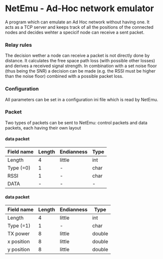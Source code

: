 # NetEmu - Ad-Hoc network emulator
A program which can emulate an Ad Hoc network without having one. It acts as a TCP server and keeps track of all the positions of the connected nodes and decides wehter a specicif node can receive a sent packet.

### Relay rules
The decision wether a node can receive a packet is not directly done by distance. It calculates the free space path loss (with possible other losses) and derives a received signal strength. In combination with a set noise floor (thus being the SNR) a decision can be made (e.g. the RSSI must be higher than the noise floor) combined with a possible packet loss.

### Configuration
All parameters can be set in a configuration ini file which is read by NetEmu.

### Packet
Two types of packets can be sent to NetEmu: control packets and data packets, each having their own layout

#### data packet
| Field name | Length | Endianness | Type   |
|------------|--------|------------|--------|
| Length     | 4      | little     | int    |
| Type (=0)  | 1      | -          | char   |
| RSSI       | 1      | -          | char   |
| DATA       | -      | -          | -      |

#### data packet
| Field name | Length | Endianness | Type   |
|------------|--------|------------|--------|
| Length     | 4      | little     | int    |
| Type (=1)  | 1      | -          | char   |
| TX power   | 8      | little     | double |
| x position | 8      | little     | double |
| y position | 8      | little     | double |
